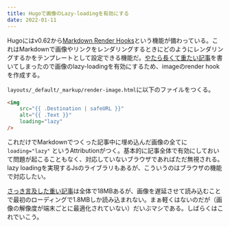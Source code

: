 ```yaml
---
title: Hugoで画像のLazy-loadingを有効にする
date: 2022-01-11
---
```


Hugoにはv0.62から[Markdown Render Hooks](https://gohugo.io/getting-started/configuration-markup/#markdown-render-hooks)という機能が備わっている。これはMarkdownで画像やリンクをレンダリングするときにどのようにレンダリングするかをテンプレートとして設定できる機能だ。[やたら長くて重たい記事](/post/1641352300/)を書いてしまったので画像のlazy-loadingを有効にするため、imageのrender hookを作成する。

`layouts/_default/_markup/render-image.html`に以下のファイルをつくる。
```html
<img
    src="{{ .Destination | safeURL }}"
    alt="{{ .Text }}"
    loading="lazy"
/>
```

これだけでMarkdownでつくった記事中に埋め込んだ画像の全てに `loading="lazy"` というAttributionがつく。基本的に記事全体で有効にしておいて問題が起こることもなく、対応していないブラウザであればただ無視される。lazy loadingを実現するJsのライブラリもあるが、こういうのはブラウザの機能で対応したい。

[さっき言及した重い記事](/post/1641352300/)は全体で18MBあるが、画像を遅延させて読み込むことで最初のローディングで1.8MBしか読み込まれない。まぁ軽くはないのだが（画像の解像度が端末ごとに最適化されていない）だいぶマシである。しばらくはこれでいこう。
